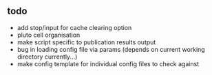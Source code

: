 ## todo
- add stop/input for cache clearing option
- pluto cell organisation
- make script specific to publication results output
- bug in loading config file via params (depends on current working directory currently...)
- make config template for individual config files to check against
